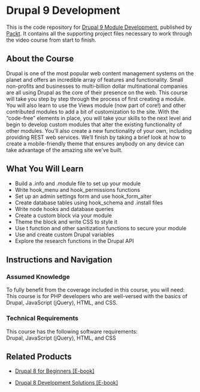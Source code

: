 # Drupal 9 Development
This is the code repository for [Drupal 9 Module Development](https://subscription.packtpub.com/search?query=drupal+9+module), published by [Packt](https://www.packtpub.com/?utm_source=github). It contains all the supporting project files necessary to work through the video course from start to finish.
## About the Course
Drupal is one of the most popular web content management systems on the planet and offers an incredible array of features and functionality. Small non-profits and businesses to multi-billion dollar multinational companies are all using Drupal as the core of their presence on the web. 
This course will take you step by step through the process of first creating a module. You will also learn to use the Views module (now part of core!) and other contributed modules to add a bit of customization to the site.
With the “code-free” elements in place, you will take your skills to the next level and begin to develop custom modules that alter the existing functionality of other modules. You’ll also create a new functionality of your own, including providing REST web services. We’ll finish by taking a brief look at how to create a mobile-friendly theme that ensures anybody on any device can take advantage of the amazing site we’ve built.

<H2>What You Will Learn</H2>
<DIV class=book-info-will-learn-text>
<UL>
<LI>Build a .info and .module file to set up your module 
<LI>Write hook_menu and hook_permissions functions 
<LI>Set up an admin settings form and use hook_form_alter 
<LI>Create database tables using hook_schema and .install files 
<LI>Write node hooks and database queries 
<LI>Create a custom block via your module 
<LI>Theme the block and write CSS to style it 
<LI>Use t function and other sanitization functions to secure your module 
<LI>Use and create custom Drupal variables 
<LI>Explore the research functions in the Drupal API </LI></UL></DIV>

## Instructions and Navigation
### Assumed Knowledge
To fully benefit from the coverage included in this course, you will need:<br/>
This course is for PHP developers who are well-versed with the basics of Drupal, JavaScript (jQuery), HTML, and CSS.
### Technical Requirements
This course has the following software requirements:<br/>
Drupal, JavaScript (jQuery), HTML, and CSS

## Related Products
* [Drupal 8 for Beginners [E-book]](https://www.packtpub.com/web-development/drupal-8-beginners)

* [Drupal 8 Development Solutions [E-book]](https://www.packtpub.com/web-development/drupal-8-development)

